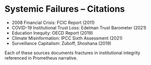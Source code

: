 # Systemic Failures – Citations

- 2008 Financial Crisis: FCIC Report (2011)
- COVID-19 Institutional Trust Loss: Edelman Trust Barometer (2021)
- Education Inequity: OECD Report (2019)
- Climate Misinformation: IPCC Sixth Assessment (2021)
- Surveillance Capitalism: Zuboff, Shoshana (2019)

Each of these sources documents fractures in institutional integrity referenced in Prometheus narrative.

